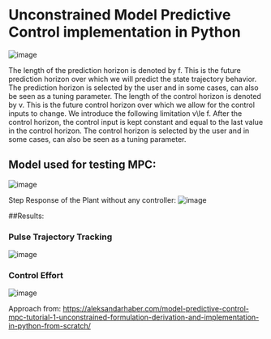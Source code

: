 # Unconstrained Model Predictive Control implementation in Python

![image](https://github.com/amithachari/Controls/assets/64373075/5cf20ffb-1c48-4d59-92d5-3a2288c9fcbb)

The length of the prediction horizon is denoted by f. This is the future prediction horizon over which we will predict the state trajectory behavior. The prediction horizon is selected by the user and in some cases, can also be seen as a tuning parameter.
The length of the control horizon is denoted by v. This is the future control horizon over which we allow for the control inputs to change. We introduce the following limitation v\le f. After the control horizon, the control input is kept constant and equal to the last value in the control horizon. 
The control horizon is selected by the user and in some cases, can also be seen as a tuning parameter.

## Model used for testing MPC:
![image](https://github.com/amithachari/Controls/assets/64373075/6b3f70ee-06c4-4f2c-903d-49360f3355f2)

Step Response of the Plant without any controller:
![image](https://github.com/amithachari/Controls/assets/64373075/5a91ad82-0ef1-41ae-b589-17074bc17221)



##Results:
### Pulse Trajectory Tracking
![image](https://github.com/amithachari/Controls/assets/64373075/0ba3956d-332c-4cc2-9f3e-e8b72e5da921)

### Control Effort
![image](https://github.com/amithachari/Controls/assets/64373075/e824f1d2-b986-4ca4-ae09-d692fa6b0cf4)


Approach from:
https://aleksandarhaber.com/model-predictive-control-mpc-tutorial-1-unconstrained-formulation-derivation-and-implementation-in-python-from-scratch/
